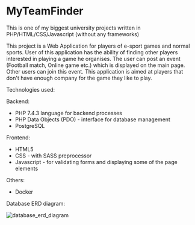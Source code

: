 # MyTeamFinder

This is one of my biggest university projects written in PHP/HTML/CSS/Javascript (without any frameworks)

This project is a Web Application for players of e-sport games and normal sports. User of this application has the ability of finding other players interested in playing a game he organises.
The user can post an event (Football match, Online game etc.) which is displayed on the main page. Other users can join this event. This application is aimed at players that don't have enough company for the game they like to play.

Technologies used:

Backend:
* PHP 7.4.3 language for backend processes
* PHP Data Objects (PDO) - interface for database management
* PostgreSQL

Frontend:
* HTML5
* CSS - with SASS preprocessor
* Javascript - for validating forms and displaying some of the page elements

Others:
* Docker

Database ERD diagram:

![database_erd_diagram](https://user-images.githubusercontent.com/57110082/110210569-8b295980-7e92-11eb-94c0-b0b61c5f8d68.png)
